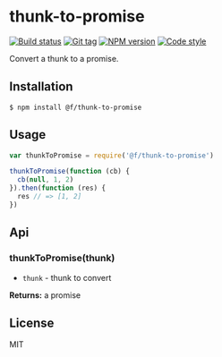
# thunk-to-promise

[![Build status][travis-image]][travis-url]
[![Git tag][git-image]][git-url]
[![NPM version][npm-image]][npm-url]
[![Code style][standard-image]][standard-url]

Convert a thunk to a promise.

## Installation

    $ npm install @f/thunk-to-promise

## Usage

```js
var thunkToPromise = require('@f/thunk-to-promise')

thunkToPromise(function (cb) {
  cb(null, 1, 2)
}).then(function (res) {
  res // => [1, 2]
})

```

## Api

### thunkToPromise(thunk)

- `thunk` - thunk to convert

**Returns:** a promise

## License

MIT

[travis-image]: https://img.shields.io/travis/micro-js/thunk-to-promise.svg?style=flat-square
[travis-url]: https://travis-ci.org/micro-js/thunk-to-promise
[git-image]: https://img.shields.io/github/tag/micro-js/thunk-to-promise.svg
[git-url]: https://github.com/micro-js/thunk-to-promise
[npm-image]: https://img.shields.io/npm/v/@f/thunk-to-promise.svg?style=flat-square
[npm-url]: https://npmjs.org/package/@f/thunk-to-promise
[standard-image]: https://img.shields.io/badge/code%20style-standard-brightgreen.svg?style=flat
[standard-url]: https://github.com/feross/standard
